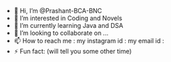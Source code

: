 - 👋 Hi, I’m @Prashant-BCA-BNC
- 👀 I’m interested in Coding and Novels
- 🌱 I’m currently learning Java and DSA
- 💞️ I’m looking to collaborate on ...
- 📫 How to reach me :
         my instagram id :
         my email id :
- ⚡ Fun fact: (will tell you some other time)

<!---
Prashant-BCA-BNC/Prashant-BCA-BNC is a ✨ special ✨ repository because its `README.md` (this file) appears on your GitHub profile.
You can click the Preview link to take a look at your changes.
--->
